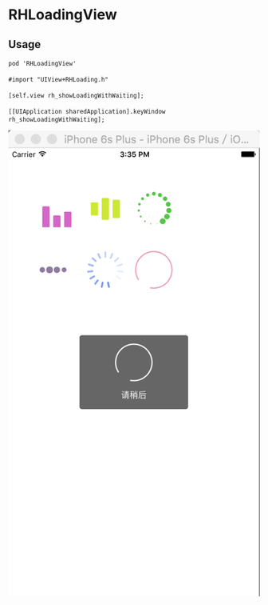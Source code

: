 # RHLoadingView


## Usage
```
pod 'RHLoadingView'

#import "UIView+RHLoading.h"

[self.view rh_showLoadingWithWaiting];

[[UIApplication sharedApplication].keyWindow rh_showLoadingWithWaiting];
```

![image](https://github.com/zhu410289616/RHLoadingView/blob/master/test.png)
